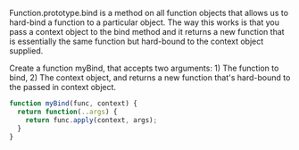 Function.prototype.bind is a method on all function objects that allows us to hard-bind a function to a particular object. The way this works is that you pass a context object to the bind method and it returns a new function that is essentially the same function but hard-bound to the context object supplied.

Create a function myBind, that accepts two arguments: 1) The function to bind, 2) The context object, and returns a new function that's hard-bound to the passed in context object.

```JavaScript
function myBind(func, context) {
  return function(..args) {
    return func.apply(context, args);
  }
}
```
